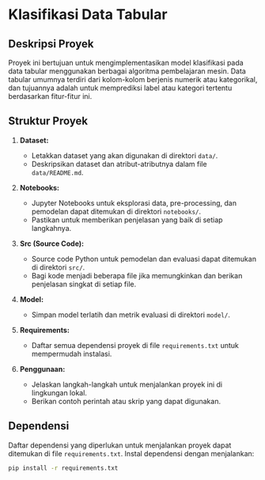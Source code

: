 # Klasifikasi Data Tabular

## Deskripsi Proyek

Proyek ini bertujuan untuk mengimplementasikan model klasifikasi pada data tabular menggunakan berbagai algoritma pembelajaran mesin. Data tabular umumnya terdiri dari kolom-kolom berjenis numerik atau kategorikal, dan tujuannya adalah untuk memprediksi label atau kategori tertentu berdasarkan fitur-fitur ini.

## Struktur Proyek

1. **Dataset:**
   - Letakkan dataset yang akan digunakan di direktori `data/`.
   - Deskripsikan dataset dan atribut-atributnya dalam file `data/README.md`.

2. **Notebooks:**
   - Jupyter Notebooks untuk eksplorasi data, pre-processing, dan pemodelan dapat ditemukan di direktori `notebooks/`.
   - Pastikan untuk memberikan penjelasan yang baik di setiap langkahnya.

3. **Src (Source Code):**
   - Source code Python untuk pemodelan dan evaluasi dapat ditemukan di direktori `src/`.
   - Bagi kode menjadi beberapa file jika memungkinkan dan berikan penjelasan singkat di setiap file.

4. **Model:**
   - Simpan model terlatih dan metrik evaluasi di direktori `model/`.

5. **Requirements:**
   - Daftar semua dependensi proyek di file `requirements.txt` untuk mempermudah instalasi.

6. **Penggunaan:**
   - Jelaskan langkah-langkah untuk menjalankan proyek ini di lingkungan lokal.
   - Berikan contoh perintah atau skrip yang dapat digunakan.

## Dependensi

Daftar dependensi yang diperlukan untuk menjalankan proyek dapat ditemukan di file `requirements.txt`. Instal dependensi dengan menjalankan:

```bash
pip install -r requirements.txt
